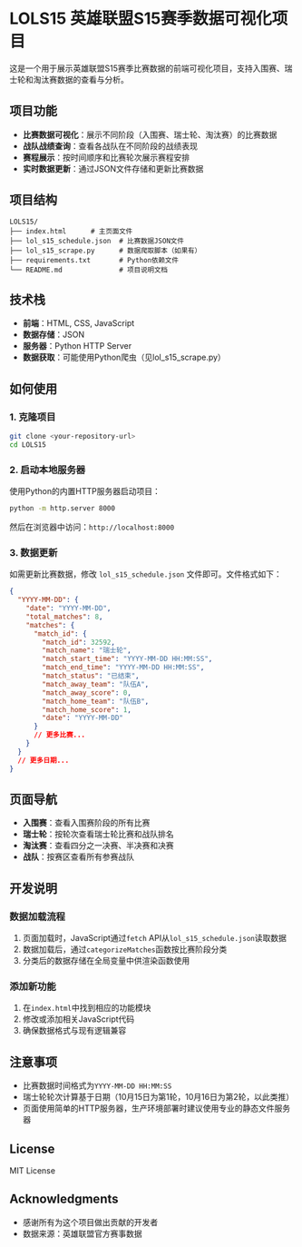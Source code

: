 # LOLS15 英雄联盟S15赛季数据可视化项目

这是一个用于展示英雄联盟S15赛季比赛数据的前端可视化项目，支持入围赛、瑞士轮和淘汰赛数据的查看与分析。

## 项目功能

- **比赛数据可视化**：展示不同阶段（入围赛、瑞士轮、淘汰赛）的比赛数据
- **战队战绩查询**：查看各战队在不同阶段的战绩表现
- **赛程展示**：按时间顺序和比赛轮次展示赛程安排
- **实时数据更新**：通过JSON文件存储和更新比赛数据

## 项目结构

```
LOLS15/
├── index.html      # 主页面文件
├── lol_s15_schedule.json  # 比赛数据JSON文件
├── lol_s15_scrape.py      # 数据爬取脚本（如果有）
├── requirements.txt       # Python依赖文件
└── README.md              # 项目说明文档
```

## 技术栈

- **前端**：HTML, CSS, JavaScript
- **数据存储**：JSON
- **服务器**：Python HTTP Server
- **数据获取**：可能使用Python爬虫（见lol_s15_scrape.py）

## 如何使用

### 1. 克隆项目

```bash
git clone <your-repository-url>
cd LOLS15
```

### 2. 启动本地服务器

使用Python的内置HTTP服务器启动项目：

```bash
python -m http.server 8000
```

然后在浏览器中访问：`http://localhost:8000`

### 3. 数据更新

如需更新比赛数据，修改 `lol_s15_schedule.json` 文件即可。文件格式如下：

```json
{
  "YYYY-MM-DD": {
    "date": "YYYY-MM-DD",
    "total_matches": 8,
    "matches": {
      "match_id": {
        "match_id": 32592,
        "match_name": "瑞士轮",
        "match_start_time": "YYYY-MM-DD HH:MM:SS",
        "match_end_time": "YYYY-MM-DD HH:MM:SS",
        "match_status": "已结束",
        "match_away_team": "队伍A",
        "match_away_score": 0,
        "match_home_team": "队伍B",
        "match_home_score": 1,
        "date": "YYYY-MM-DD"
      }
      // 更多比赛...
    }
  }
  // 更多日期...
}
```

## 页面导航

- **入围赛**：查看入围赛阶段的所有比赛
- **瑞士轮**：按轮次查看瑞士轮比赛和战队排名
- **淘汰赛**：查看四分之一决赛、半决赛和决赛
- **战队**：按赛区查看所有参赛战队

## 开发说明

### 数据加载流程

1. 页面加载时，JavaScript通过`fetch` API从`lol_s15_schedule.json`读取数据
2. 数据加载后，通过`categorizeMatches`函数按比赛阶段分类
3. 分类后的数据存储在全局变量中供渲染函数使用

### 添加新功能

1. 在`index.html`中找到相应的功能模块
2. 修改或添加相关JavaScript代码
3. 确保数据格式与现有逻辑兼容

## 注意事项

- 比赛数据时间格式为`YYYY-MM-DD HH:MM:SS`
- 瑞士轮轮次计算基于日期（10月15日为第1轮，10月16日为第2轮，以此类推）
- 页面使用简单的HTTP服务器，生产环境部署时建议使用专业的静态文件服务器

## License

MIT License

## Acknowledgments

- 感谢所有为这个项目做出贡献的开发者
- 数据来源：英雄联盟官方赛事数据